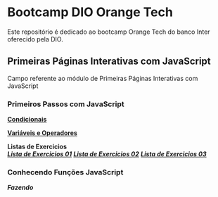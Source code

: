 # Bootcamp DIO Orange Tech

Este repositório é dedicado ao bootcamp Orange Tech do banco Inter oferecido pela DIO.

## Primeiras Páginas Interativas com JavaScript

Campo referente ao módulo de Primeiras Páginas Interativas com JavaScript

### Primeiros Passos com JavaScript

[**Condicionais**](primeiros-passos-com-js/condicionais/Aula.js)

[**Variáveis e Operadores**](primeiros-passos-com-js/variaveis-e-operadores/Aula.js)

   **Listas de Exercicios** <br>
[***Lista de Exercicios 01***](primeiros-passos-com-js/lista-exercicios/listaDeExercicios01.js)
[***Lista de Exercicios 02***](primeiros-passos-com-js/lista-exercicios/listaDeExercicios02.js)
[***Lista de Exercicios 03***](primeiros-passos-com-js/lista-exercicios/listaDeExercicios03.js)

### Conhecendo Funções JavaScript

***Fazendo***
